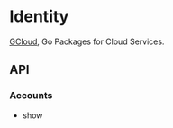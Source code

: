 Identity
================

[GCloud](http://gcloud.io), Go Packages for Cloud Services.

API
---

### Accounts
 - show
